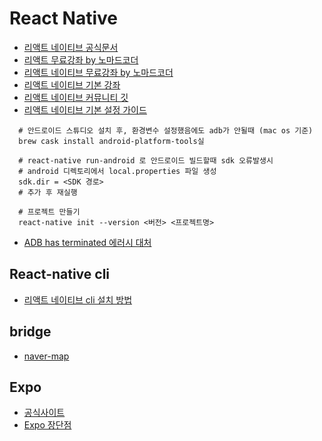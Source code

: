 # React Native

* [리액트 네이티브 공식문서](https://reactnative.dev/docs/getting-started)
* [리액트 무료강좌 by 노마드코더](https://nomadcoders.co/react-fundamentals)
* [리액트 네이티브 무료강좌 by 노마드코더](https://nomadcoders.co/react-native-fundamentals)
* [리액트 네이티브 기본 강좌](https://www.youtube.com/watch?v=Sr5UOR4llXY&list=PL60Uti4nULBN7EQYmgjksXJXnkufo0m-9)
* [리액트 네이티브 커뮤니티 깃](https://github.com/react-native-community)
* [리액트 네이티브 기본 설정 가이드](https://reactnative.dev/docs/environment-setup)

```
  # 안드로이드 스튜디오 설치 후, 환경변수 설정했음에도 adb가 안될때 (mac os 기준)
  brew cask install android-platform-tools실
  
  # react-native run-android 로 안드로이드 빌드할때 sdk 오류발생시
  # android 디렉토리에서 local.properties 파일 생성
  sdk.dir = <SDK 경로>
  # 추가 후 재실행
```


```
  # 프로젝트 만들기
  react-native init --version <버전> <프로젝트명>
```

* [ADB has terminated 에러시 대처](https://stackoverflow.com/questions/68312799/android-studio-the-emulator-process-for-avd-pixel-2-api-30-has-terminated-on)
## React-native cli
* [리액트 네이티브 cli 설치 방법](https://velog.io/@max9106/React-Native-%EB%A6%AC%EC%95%A1%ED%8A%B8-%EB%84%A4%EC%9D%B4%ED%8B%B0%EB%B8%8Creact-native-%EB%91%90-%EA%B0%80%EC%A7%80-%EB%B0%A9%EB%B2%95-2-React-Native-CLI-bmk0gz4izg)
## bridge
* [naver-map](https://github.com/quadflask/react-native-naver-map)

## Expo
* [공식사이트](https://expo.dev/)
* [Expo 장단점](https://medium.com/official-podo/expo%EB%A1%9C-%EC%95%B1-%EB%A7%8C%EB%93%A4%EC%96%B4%EB%B3%B8-%ED%9B%84%EA%B8%B0-vs-vanilla-react-native-fc20c8dac937)
